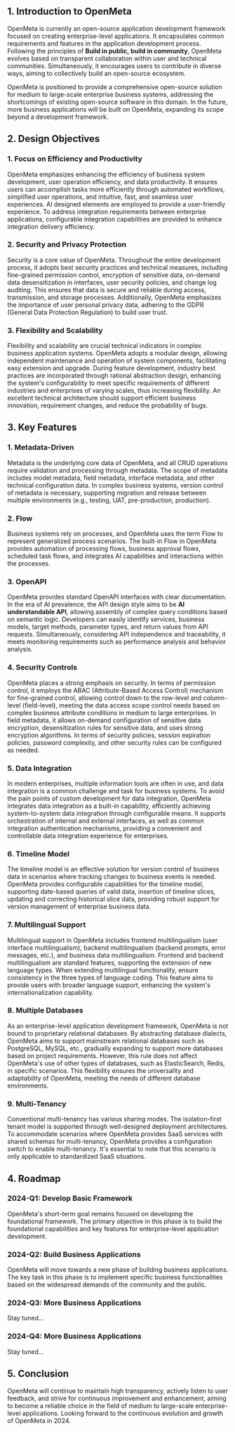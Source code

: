 ## 1. Introduction to OpenMeta
OpenMeta is currently an open-source application development framework focused on creating enterprise-level applications. It encapsulates common requirements and features in the application development process. Following the principles of **Build in public, build in community**, OpenMeta evolves based on transparent collaboration within user and technical communities. Simultaneously, it encourages users to contribute in diverse ways, aiming to collectively build an open-source ecosystem.

OpenMeta is positioned to provide a comprehensive open-source solution for medium to large-scale enterprise business systems, addressing the shortcomings of existing open-source software in this domain. In the future, more business applications will be built on OpenMeta, expanding its scope beyond a development framework.

## 2. Design Objectives

### 1. Focus on Efficiency and Productivity
OpenMeta emphasizes enhancing the efficiency of business system development, user operation efficiency, and data productivity. It ensures users can accomplish tasks more efficiently through automated workflows, simplified user operations, and intuitive, fast, and seamless user experiences. AI designed elements are employed to provide a user-friendly experience. To address integration requirements between enterprise applications, configurable integration capabilities are provided to enhance integration delivery efficiency.

### 2. Security and Privacy Protection
Security is a core value of OpenMeta. Throughout the entire development process, it adopts best security practices and technical measures, including fine-grained permission control, encryption of sensitive data, on-demand data desensitization in interfaces, user security policies, and change log auditing. This ensures that data is secure and reliable during access, transmission, and storage processes. Additionally, OpenMeta emphasizes the importance of user personal privacy data, adhering to the GDPR (General Data Protection Regulation) to build user trust.

### 3. Flexibility and Scalability
Flexibility and scalability are crucial technical indicators in complex business application systems. OpenMeta adopts a modular design, allowing independent maintenance and operation of system components, facilitating easy extension and upgrade. During feature development, industry best practices are incorporated through rational abstraction design, enhancing the system's configurability to meet specific requirements of different industries and enterprises of varying scales, thus increasing flexibility. An excellent technical architecture should support efficient business innovation, requirement changes, and reduce the probability of bugs.

## 3. Key Features
### 1. Metadata-Driven
Metadata is the underlying core data of OpenMeta, and all CRUD operations require validation and processing through metadata. The scope of metadata includes model metadata, field metadata, interface metadata, and other technical configuration data. In complex business systems, version control of metadata is necessary, supporting migration and release between multiple environments (e.g., testing, UAT, pre-production, production).

### 2. Flow
Business systems rely on processes, and OpenMeta uses the term Flow to represent generalized process scenarios. The built-in Flow in OpenMeta provides automation of processing flows, business approval flows, scheduled task flows, and integrates AI capabilities and interactions within the processes.

### 3. OpenAPI
OpenMeta provides standard OpenAPI interfaces with clear documentation. In the era of AI prevalence, the API design style aims to be **AI understandable API**, allowing assembly of complex query conditions based on semantic logic. Developers can easily identify services, business models, target methods, parameter types, and return values from API requests. Simultaneously, considering API independence and traceability, it meets monitoring requirements such as performance analysis and behavior analysis.

### 4. Security Controls
OpenMeta places a strong emphasis on security. In terms of permission control, it employs the ABAC (Attribute-Based Access Control) mechanism for fine-grained control, allowing control down to the row-level and column-level (field-level), meeting the data access scope control needs based on complex business attribute conditions in medium to large enterprises. In field metadata, it allows on-demand configuration of sensitive data encryption, desensitization rules for sensitive data, and uses strong encryption algorithms. In terms of security policies, session expiration policies, password complexity, and other security rules can be configured as needed.

### 5. Data Integration
In modern enterprises, multiple information tools are often in use, and data integration is a common challenge and task for business systems. To avoid the pain points of custom development for data integration, OpenMeta integrates data integration as a built-in capability, efficiently achieving system-to-system data integration through configurable means. It supports orchestration of internal and external interfaces, as well as common integration authentication mechanisms, providing a convenient and controllable data integration experience for enterprises.

### 6. Timeline Model
The timeline model is an effective solution for version control of business data in scenarios where tracking changes to business events is needed. OpenMeta provides configurable capabilities for the timeline model, supporting date-based queries of valid data, insertion of timeline slices, updating and correcting historical slice data, providing robust support for version management of enterprise business data.

### 7. Multilingual Support
Multilingual support in OpenMeta includes frontend multilingualism (user interface multilingualism), backend multilingualism (backend prompts, error messages, etc.), and business data multilingualism. Frontend and backend multilingualism are standard features, supporting the extension of new language types. When extending multilingual functionality, ensure consistency in the three types of language coding. This feature aims to provide users with broader language support, enhancing the system's internationalization capability.

### 8. Multiple Databases
As an enterprise-level application development framework, OpenMeta is not bound to proprietary relational databases. By abstracting database dialects, OpenMeta aims to support mainstream relational databases such as PostgreSQL, MySQL, etc., gradually expanding to support more databases based on project requirements. However, this rule does not affect OpenMeta's use of other types of databases, such as ElasticSearch, Redis, in specific scenarios. This flexibility ensures the universality and adaptability of OpenMeta, meeting the needs of different database environments.

### 9. Multi-Tenancy
Conventional multi-tenancy has various sharing modes. The isolation-first tenant model is supported through well-designed deployment architectures. To accommodate scenarios where OpenMeta provides SaaS services with shared schemas for multi-tenancy, OpenMeta provides a configuration switch to enable multi-tenancy. It's essential to note that this scenario is only applicable to standardized SaaS situations.

## 4. Roadmap
### 2024-Q1: Develop Basic Framework
OpenMeta's short-term goal remains focused on developing the foundational framework. The primary objective in this phase is to build the foundational capabilities and key features for enterprise-level application development.

### 2024-Q2: Build Business Applications
OpenMeta will move towards a new phase of building business applications. The key task in this phase is to implement specific business functionalities based on the widespread demands of the community and the public.

### 2024-Q3: More Business Applications
Stay tuned...

### 2024-Q4: More Business Applications
Stay tuned...

## 5. Conclusion
OpenMeta will continue to maintain high transparency, actively listen to user feedback, and strive for continuous improvement and enhancement, aiming to become a reliable choice in the field of medium to large-scale enterprise-level applications. Looking forward to the continuous evolution and growth of OpenMeta in 2024.
